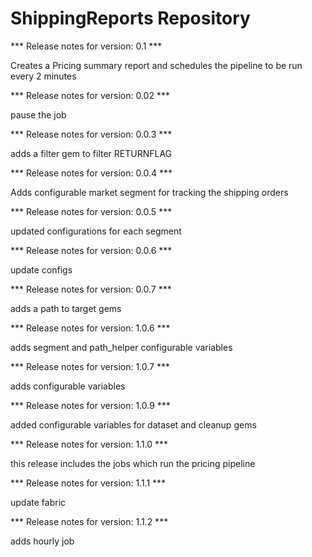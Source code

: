 # ShippingReports Repository

*** Release notes for version: 0.1 ***

Creates a Pricing summary report and schedules the pipeline to be run every 2 minutes

*** Release notes for version: 0.02 ***

pause the job

*** Release notes for version: 0.0.3 ***

adds a filter gem to filter RETURNFLAG

*** Release notes for version: 0.0.4 ***

Adds configurable market segment for tracking the shipping orders

*** Release notes for version: 0.0.5 ***

updated configurations for each segment

*** Release notes for version: 0.0.6 ***

update configs

*** Release notes for version: 0.0.7 ***

adds a path to target gems

*** Release notes for version: 1.0.6 ***

adds segment and path_helper configurable variables

*** Release notes for version: 1.0.7 ***

adds configurable variables

*** Release notes for version: 1.0.9 ***

added configurable variables for dataset and cleanup gems

*** Release notes for version: 1.1.0 ***

this release includes the jobs which run the pricing pipeline

*** Release notes for version: 1.1.1 ***

update fabric

*** Release notes for version: 1.1.2 ***

adds hourly job